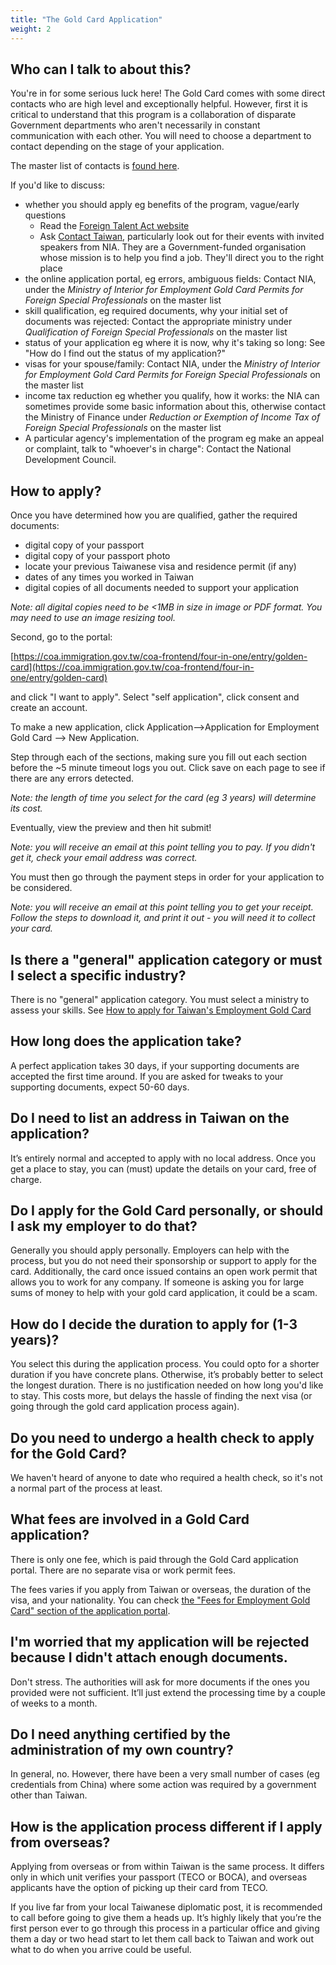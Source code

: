 ```yaml
---
title: "The Gold Card Application"
weight: 2
---
```

<!--- (c) Tom Fifield, licensed under a
Creative Commons Attribution-NonCommercial-ShareAlike 4.0 International License. -->

## Who can I talk to about this?
You're in for some serious luck here! The Gold Card comes with some direct contacts who are
 high level and exceptionally helpful. However, first it is critical to understand that this
 program is a collaboration of disparate Government departments who aren't necessarily in constant
communication with each other. You will need to choose a department to contact depending on the
 stage of your application.


The master list of contacts is [found here](https://foreigntalentact.ndc.gov.tw/en/cp.aspx?n=D927ED39BDAE7478&s=DA2F7BC919B77E24).

If you'd like to discuss:
* whether you should apply eg benefits of the program, vague/early questions
    - Read the [Foreign Talent Act website](https://foreigntalentact.ndc.gov.tw/en/Default.aspx)
    - Ask [Contact Taiwan](https://www.contacttaiwan.tw/main/index.aspx?lang=2#), particularly look out for their events with invited speakers from NIA. They are a Government-funded organisation whose mission is to help you find a job. They'll direct you to the right place
* the online application portal, eg errors, ambiguous fields: Contact NIA, under the _Ministry of Interior for Employment Gold Card Permits for Foreign Special Professionals_ on the master list
* skill qualification, eg required documents, why your initial set of documents was rejected: Contact the appropriate ministry under _Qualification of Foreign Special Professionals_ on the master list
* status of your application eg where it is now, why it's taking so long: See "How do I find out the status of my application?"
* visas for your spouse/family: Contact NIA, under the _Ministry of Interior for Employment Gold Card Permits for Foreign Special Professionals_ on the master list
* income tax reduction eg whether you qualify, how it works: the NIA can sometimes provide some basic information about this, otherwise contact the Ministry of Finance under _Reduction or Exemption of Income Tax of Foreign Special Professionals_ on the master list
* A particular agency's implementation of the program eg make an appeal or complaint, talk to "whoever's in charge": Contact the National Development Council.


## How to apply?
Once you have determined how you are qualified, gather the required documents:

* digital copy of your passport
* digital copy of your passport photo
* locate your previous Taiwanese visa and residence permit (if any)
* dates of any times you worked in Taiwan
* digital copies of all documents needed to support your application

_Note: all digital copies need to be <1MB in size in image or PDF format. You may need to use an image resizing tool._

Second, go to the portal:

 [https://coa.immigration.gov.tw/coa-frontend/four-in-one/entry/golden-card](https://coa.immigration.gov.tw/coa-frontend/four-in-one/entry/golden-card)

and click "I want to apply". Select "self application", click consent and create an account.

To make a new application, click Application-->Application for Employment Gold Card --> New Application.

Step through each of the sections, making sure you fill out each section before the ~5 minute timeout logs you out.
Click save on each page to see if there are any errors detected.

_Note: the length of time you select for the card (eg 3 years) will determine its cost._

Eventually, view the preview and then hit submit!

_Note: you will receive an email at this point telling you to pay. If you didn't get it, check your email address was correct._

You must then go through the payment steps in order for your application to be considered.

_Note: you will receive an email at this point telling you to get your receipt. Follow the steps to download it, and print it out - you will need it to collect your card._

## Is there a "general" application category or must I select a specific industry? 
There is no "general" application category. You must select a ministry to assess your skills.
See [How to apply for Taiwan's Employment Gold Card](http://blog.tomfifield.net/2018/05/how-to-apply-for-taiwans-immigration.html)

## How long does the application take?
A perfect application takes 30 days, if your supporting documents are accepted the first time
 around. If you are asked for tweaks to your supporting documents, expect 50-60 days.

## Do I need to list an address in Taiwan on the application?
It’s entirely normal and accepted to apply with no local address. Once you get a place to stay,
 you can (must) update the details on your card, free of charge.

## Do I apply for the Gold Card personally, or should I ask my employer to do that?
Generally you should apply personally. Employers can help with the process, but you do not need
 their sponsorship or support to apply for the card. Additionally, the card once issued contains
 an open work permit that allows you to work for any company. If someone is asking you for large sums
of money to help with your gold card application, it could be a scam.

## How do I decide the duration to apply for (1-3 years)?
You select this during the application process. You could opto for a shorter duration if you have
 concrete plans. Otherwise, it’s probably better to select the longest duration. There is no
 justification needed on how long you'd like to stay. This costs more, but delays the hassle of
 finding the next visa (or going through the gold card application process again).

## Do you need to undergo a health check to apply for the Gold Card?
We haven't heard of anyone to date who required a health check, so it's not a normal part of the
 process at least.

## What fees are involved in a Gold Card application?
There is only one fee, which is paid through the Gold Card application portal. There are no separate visa or work permit fees.

The fees varies if you apply from Taiwan or overseas, the duration of the visa, and your nationality.
You can check [the "Fees for Employment Gold Card" section of the application portal](https://coa.immigration.gov.tw/coa-frontend/four-in-one/entry/golden-card).

## I'm worried that my application will be rejected because I didn't attach enough documents.
Don't stress. The authorities will ask for more documents if the ones you provided were not
 sufficient. It’ll just extend the processing time by a couple of weeks to a month.

## Do I need anything certified by the administration of my own country?
In general, no. However, there have been a very small number of cases (eg credentials from
 China) where some action was required by a government other than Taiwan.

## How is the application process different if I apply from overseas?
Applying from overseas or from within Taiwan is the same process. It differs only in which unit
 verifies your passport (TECO or BOCA), and overseas applicants have the option of picking up
 their card from TECO.

If you live far from your local Taiwanese diplomatic post, it is recommended to call before going
 to give them a heads up. It’s highly likely that you’re the first person ever to go through this
 process in a particular office and giving them a day or two head start to let them call back to
 Taiwan and work out what to do when you arrive could be useful.
